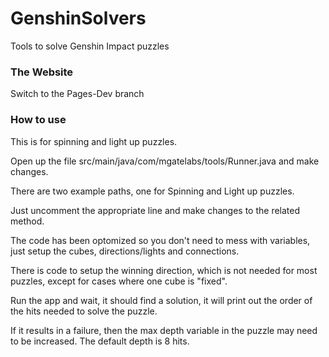 # GenshinSolvers
Tools to solve Genshin Impact puzzles

### The Website

Switch to the Pages-Dev branch

### How to use

This is for spinning and light up puzzles.

Open up the file src/main/java/com/mgatelabs/tools/Runner.java and make changes.

There are two example paths, one for Spinning and Light up puzzles.

Just uncomment the appropriate line and make changes to the related method.

The code has been optomized so you don't need to mess with variables, just setup the cubes, directions/lights and connections.

There is code to setup the winning direction, which is not needed for most puzzles, except for cases where one cube is "fixed".

Run the app and wait, it should find a solution, it will print out the order of the hits needed to solve the puzzle.

If it results in a failure, then the max depth variable in the puzzle may need to be increased.  The default depth is 8 hits.
